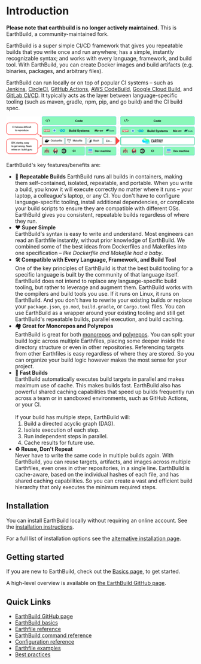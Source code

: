 # Introduction

**Please note that earthbuild is no longer actively maintained.** This is EarthBuild, a community-maintained fork.

EarthBuild is a super simple CI/CD framework that gives you repeatable builds that you write once and run anywhere; has a simple, instantly recognizable syntax; and works with every language, framework, and build tool. With EarthBuild, you can create Docker images and build artifacts (e.g. binaries, packages, and arbitrary files).

EarthBuild can run locally or on top of popular CI systems – such as [Jenkins](./ci-integration/guides/jenkins.md), [CircleCI](./ci-integration/guides/circle-integration.md), [GitHub Actions](./ci-integration/guides/gh-actions-integration.md), [AWS CodeBuild](./ci-integration/guides/codebuild-integration.md), [Google Cloud Build](./ci-integration/guides/google-cloud-build.md), and [GitLab CI/CD](./ci-integration/guides/gitlab-integration.md). It typically acts as the layer between language-specific tooling (such as maven, gradle, npm, pip, and go build) and the CI build spec.

![EarthBuild fits between language-specific tooling and the CI](img/integration-diagram-v2.png)

EarthBuild's key features/benefits are:
  * **🔁 Repeatable Builds**
    EarthBuild runs all builds in containers, making them self-contained, isolated, repeatable, and portable. When you write a build, you know it will execute correctly no matter where it runs – your laptop, a colleague's laptop, or any CI. You don't have to configure language-specific tooling, install additional dependencies, or complicate your build scripts to ensure they are compatible with different OSs. EarthBuild gives you consistent, repeatable builds regardless of where they run.
  * **❤️ Super Simple**  
    EarthBuild's syntax is easy to write and understand. Most engineers can read an Earthfile instantly, without prior knowledge of EarthBuild. We combined some of the best ideas from Dockerfiles and Makefiles into one specification *– like Dockerfile and Makefile had a baby*.
  * **🛠 Compatible with Every Language, Framework, and Build Tool**  
    One of the key principles of EarthBuild is that the best build tooling for a specific language is built by the community of that language itself. EarthBuild does not intend to replace any language-specific build tooling, but rather to leverage and augment them. EarthBuild works with the compilers and build tools you use. If it runs on Linux, it runs on EarthBuild. And you don't have to rewrite your existing builds or replace your `package.json`, `go.mod`, `build.gradle`, or `Cargo.toml` files. You can use EarthBuild as a wrapper around your existing tooling and still get EarthBuild's repeatable builds, parallel execution, and build caching.
  * **🏘 Great for Monorepos and Polyrepos**  
    EarthBuild is great for both [monorepos](https://github.com/earthbuild/earthbuild/tree/main/examples/monorepo) and [polyrepos](https://github.com/earthbuild/earthbuild/tree/main/examples/multirepo). You can split your build logic across multiple Earthfiles, placing some deeper inside the directory structure or even in other repositories. Referencing targets from other Earthfiles is easy regardless of where they are stored. So you can organize your build logic however makes the most sense for your project.
  * **💨 Fast Builds**  
    EarthBuild automatically executes build targets in parallel and makes maximum use of cache. This makes builds fast. EarthBuild also has powerful shared caching capabilities that speed up builds frequently run across a team or in sandboxed environments, such as GitHub Actions, or your CI.  
    &nbsp;  
    If your build has multiple steps, EarthBuild will:
    1. Build a directed acyclic graph (DAG).
    2. Isolate execution of each step.
    3. Run independent steps in parallel.
    4. Cache results for future use.
  * **♻️ Reuse, Don't Repeat**  
    Never have to write the same code in multiple builds again. With EarthBuild, you can reuse targets, artifacts, and images across multiple Earthfiles, even ones in other repositories, in a single line. EarthBuild is cache-aware, based on the individual hashes of each file, and has shared caching capabilities. So you can create a vast and efficient build hierarchy that only executes the minimum required steps.



## Installation

You can install EarthBuild locally without requiring an online account. See the [installation instructions](./install/install.md).

For a full list of installation options see the [alternative installation page](./alt-installation/alt-installation.md).

## Getting started

If you are new to EarthBuild, check out the [Basics page](./basics/basics.md), to get started.

A high-level overview is available on [the EarthBuild GitHub page](https://github.com/earthbuild/earthbuild).

## Quick Links

* [EarthBuild GitHub page](https://github.com/earthbuild/earthbuild)
* [EarthBuild basics](./basics/basics.md)
* [Earthfile reference](./earthfile/earthfile.md)
* [EarthBuild command reference](./earthbuild-command/earthbuild-command.md)
* [Configuration reference](./earthbuild-config/earthbuild-config.md)
* [Earthfile examples](./examples/examples.md)
* [Best practices](./guides/best-practices.md)

